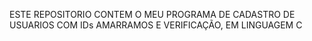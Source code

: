 ESTE REPOSITORIO CONTEM O MEU PROGRAMA DE CADASTRO DE USUARIOS COM IDs AMARRAMOS E VERIFICAÇÃO, EM LINGUAGEM C
